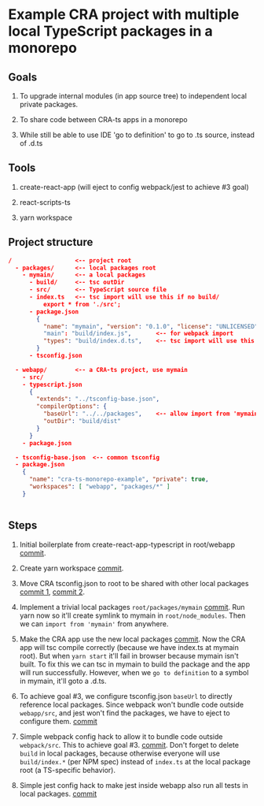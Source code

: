# Example CRA project with multiple local TypeScript packages in a monorepo

## Goals

1. To upgrade internal modules (in app source tree) to independent local private packages.

2. To share code between CRA-ts apps in a monorepo

3. While still be able to use IDE 'go to definition' to go to .ts source, instead of .d.ts

## Tools

1. create-react-app (will eject to config webpack/jest to achieve #3 goal)

1. react-scripts-ts

1. yarn workspace

## Project structure

```json
/                  <-- project root
  - packages/      <-- local packages root
    - mymain/      <-- a local packages
      - build/     <-- tsc outDir
      - src/       <-- TypeScript source file
      - index.ts   <-- tsc import will use this if no build/
          export * from './src';
      - package.json
        {
          "name": "mymain", "version": "0.1.0", "license": "UNLICENSED", "private": true
          "main": "build/index.js",       <-- for webpack import
          "types": "build/index.d.ts",    <-- tsc import will use this if there's build/
        }
      - tsconfig.json

  - webapp/        <-- a CRA-ts project, use mymain
    - src/
    - typescript.json
      {
        "extends": "../tsconfig-base.json",
        "compilerOptions": {
          "baseUrl": "../../packages",    <-- allow import from 'mymain'
          "outDir": "build/dist"
        }
      }
    - package.json

  - tsconfig-base.json  <-- common tsconfig
  - package.json
    {
      "name": "cra-ts-monorepo-example", "private": true,
      "workspaces": [ "webapp", "packages/*" ]
    }



```

## Steps

1. Initial boilerplate from create-react-app-typescript in root/webapp [commit](https://github.com/untsamphan/cra-ts-monorepo-example/commit/5bd4cdca6167b85068454b4b80602f31385dfd24).

1. Create yarn workspace [commit](https://github.com/untsamphan/cra-ts-monorepo-example/commit/cc9862ea09c5173b8c64e856befb5a13d26254eb).

1. Move CRA tsconfig.json to root to be shared with other local packages [commit 1](https://github.com/untsamphan/cra-ts-monorepo-example/commit/00003e837044845dd34e031479ac2810269c552a), [commit 2](https://github.com/untsamphan/cra-ts-monorepo-example/commit/5cbc685ac6d44bdf0150306503f1e78ef8417226).

1. Implement a trivial local packages `root/packages/mymain` [commit](https://github.com/untsamphan/cra-ts-monorepo-example/commit/1a3ea1fb5763bf4f3ac4cfb2413afe6b589b0050). Run yarn now so it'll create symlink to mymain in `root/node_modules`. Then we can `import from 'mymain'` from anywhere.

1. Make the CRA app use the new local packages [commit](https://github.com/untsamphan/cra-ts-monorepo-example/commit/20ecb7ab2add90030d69701a7a62d4f58e7db7c1). Now the CRA app will tsc compile correctly (because we have index.ts at mymain root). But when `yarn start` it'll fail in browser because mymain isn't built. To fix this we can tsc in mymain to build the package and the app will run successfully. However, when we `go to definition` to a symbol in mymain, it'll goto a .d.ts.

1. To achieve goal #3, we configure tsconfig.json `baseUrl` to directly reference local packages. Since webpack won't bundle code outside `webapp/src`, and jest won't find the packages, we have to eject to configure them. [commit](https://github.com/untsamphan/cra-ts-monorepo-example/commit/00980f8b5dc6e8dc116ba600cfc7f61d996a049c)

1. Simple webpack config hack to allow it to bundle code outside `webpack/src`. This to achieve goal #3. [commit](https://github.com/untsamphan/cra-ts-monorepo-example/commit/284fa7eff600a7a2b1bd287db848bddff7de346a). Don't forget to delete `build` in local packages, because otherwise everyone will use `build/index.*` (per NPM spec) instead of `index.ts` at the local package root (a TS-specific behavior).

1. Simple jest config hack to make jest inside webapp also run all tests in local packages. [commit](https://github.com/untsamphan/cra-ts-monorepo-example/commit/ef0b50673e1ee40c0b515f1dcc6c870bb2990d24)
